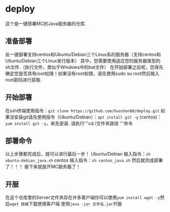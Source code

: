 # deploy
这个是一键部署MC的Java服务器的仓库.

## 准备部署
此一键部署支持centos和Ubuntu/Debian三个Linux系的服务器（支持centos和Ubuntu/Debian三个Linux发行版本）
其中，您需要使用适应您的服务器类型的sh文件.（执行文件，类似于Windows中的bat文件）
在开始部署之前呢，您得先确定您是否具有root权限！如果没有root权限，请先使用sudo su root然后输入root密码进行获取.

## 开始部署
在ssh终端使用指令：``` git clone https://github.com/huoshen80/deploy.git ```
如果没安装git请先使用指令（Ubuntu/Debian）：``` apt install git -y ```
(centos)：``` yum install git -y ```，来先安装.
请执行'''cd /文件夹路径 '''命令

## 部署命令
以上步骤都完成后，就可以进行最后一步！
Ubuntu/Debian 输入指令：``` sh ubuntu-debian_java.sh ```
centos 输入指令：``` sh centos_java.sh ```
然后就完成部署了！！！
接下来就是开MC服务器了！

## 开服
在这个仓库里的Server文件夹存在许多客户端你可以使用``` yum install wget -y ```然后``` wget 链接 ```下载使用客户端
使用``` java -jar 文件名.jar ```开服

